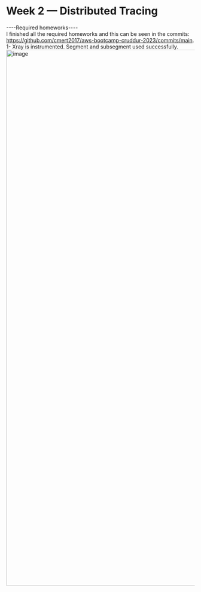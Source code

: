 # Week 2 — Distributed Tracing
----Required homeworks----  
I finished all the required homeworks and this can be seen in the commits: https://github.com/cmert2017/aws-bootcamp-cruddur-2023/commits/main.  
1- Xray is instrumented. Segment and subsegment used successfully.  
<img width="1434" alt="image" src="https://user-images.githubusercontent.com/25131600/222916588-c5d4f29f-97ab-4478-9acc-4b3f839960fc.png">

